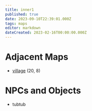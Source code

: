 ```yaml
---
title: inner1
published: true
date: 2023-09-10T22:39:01.000Z
tags: maps
editor: markdown
dateCreated: 2023-02-16T00:00:00.000Z
---
```



# Adjacent Maps
 * [village](/maps/village) (20, 8)

# NPCs and Objects
 * tubtub
